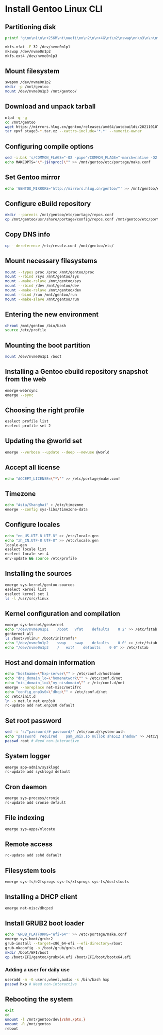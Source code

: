 # Install Gentoo Linux CLI

## Partitioning disk

```bash
printf "g\nn\n1\n\n+256M\nt\nuefi\nn\n2\n\n+4G\nt\n2\nswap\nn\n3\n\n\nt\n3\nlinux\np\nw\n" | fdisk /dev/nvme0n1
```

```bash
mkfs.vfat -F 32 /dev/nvme0n1p1
mkswap /dev/nvme0n1p2
mkfs.ext4 /dev/nvme0n1p3
```

## Mount filesystem

```bash
swapon /dev/nvme0n1p2
mkdir -p /mnt/gentoo
mount /dev/nvme0n1p3 /mnt/gentoo/
```

## Download and unpack tarball

```bash
ntpd -q -g
cd /mnt/gentoo
wget https://mirrors.hlug.cn/gentoo/releases/amd64/autobuilds/20211010T170540Z/stage3-amd64-openrc-20211010T170540Z.tar.xz
tar xpvf stage3-*.tar.xz --xattrs-include='*.*' --numeric-owner
```

## Configuring compile options

```bash
sed -i.bak 's/COMMON_FLAGS="-O2 -pipe"/COMMON_FLAGS="-march=native -O2 -pipe"/' /mnt/gentoo/etc/portage/make.conf
echo MAKEOPTS="\"-j$(nproc)\"" >> /mnt/gentoo/etc/portage/make.conf
```

## Set Gentoo mirror

```bash
echo 'GENTOO_MIRRORS="http://mirrors.hlug.cn/gentoo/"' >> /mnt/gentoo/etc/portage/make.conf
```

## Configure eBuild repository

```bash
mkdir --parents /mnt/gentoo/etc/portage/repos.conf
cp /mnt/gentoo/usr/share/portage/config/repos.conf /mnt/gentoo/etc/portage/repos.conf/gentoo.conf
```

## Copy DNS info

```bash
cp --dereference /etc/resolv.conf /mnt/gentoo/etc/
```

## Mount necessary filesystems

```bash
mount --types proc /proc /mnt/gentoo/proc
mount --rbind /sys /mnt/gentoo/sys
mount --make-rslave /mnt/gentoo/sys
mount --rbind /dev /mnt/gentoo/dev
mount --make-rslave /mnt/gentoo/dev
mount --bind /run /mnt/gentoo/run
mount --make-slave /mnt/gentoo/run
```

## Entering the new environment

```bash
chroot /mnt/gentoo /bin/bash
source /etc/profile
```

## Mounting the boot partition

```bash
mount /dev/nvme0n1p1 /boot
```

## Installing a Gentoo ebuild repository snapshot from the web

```bash
emerge-webrsync
emerge --sync
```

## Choosing the right profile

```bash
eselect profile list
eselect profile set 2
```

## Updating the @world set

```bash
emerge --verbose --update --deep --newuse @world
```

## Accept all license

```bash
echo "ACCEPT_LICENSE=\"*\"" >> /etc/portage/make.conf
```

## Timezone

```bash
echo "Asia/Shanghai" > /etc/timezone
emerge --config sys-libs/timezone-data
```

## Configure locales

```bash
echo "en_US.UTF-8 UTF-8" >> /etc/locale.gen
echo "zh_CN.UTF-8 UTF-8" >> /etc/locale.gen
locale-gen
eselect locale list
eselect locale set 4
env-update && source /etc/profile
```

## Installing the sources

```bash
emerge sys-kernel/gentoo-sources
eselect kernel list
eselect kernel set 1
ls -l /usr/src/linux
```

## Kernel configuration and compilation

```bash
emerge sys-kernel/genkernel
echo "/dev/nvme0n1p1	/boot	vfat	defaults	0 2" >> /etc/fstab
genkernel all
ls /boot/vmlinu* /boot/initramfs*
echo "/dev/nvme0n1p2	swap	swap	defaults	0 0" >> /etc/fstab
echo "/dev/nvme0n1p3	/	ext4	defaults	0 0" >> /etc/fstab
```

## Host and domain information

```bash
echo "hostname=\"hxp-server\"" > /etc/conf.d/hostname
echo "dns_domain_lo=\"homenetwork\"" > /etc/conf.d/net
echo "nis_domain_lo=\"my-nisdomain\"" > /etc/conf.d/net
emerge --noreplace net-misc/netifrc
echo "config_enp3s0=\"dhcp\"" > /etc/conf.d/net
cd /etc/init.d
ln -s net.lo net.enp3s0
rc-update add net.enp3s0 default
```

## Set root password

```bash
sed -i 's/^password/# password/' /etc/pam.d/system-auth
echo "password	required	pam_unix.so nullok sha512 shadow" >> /etc/pam.d/system-auth
passwd root # Need non-interactive
```

## System logger

```bash
emerge app-admin/sysklogd
rc-update add sysklogd default
```

## Cron daemon

```bash
emerge sys-process/cronie
rc-update add cronie default
```

## File indexing

```bash
emerge sys-apps/mlocate
```

## Remote access

```bash
rc-update add sshd default
```

## Filesystem tools

```bash
emerge sys-fs/e2fsprogs sys-fs/xfsprogs sys-fs/dosfstools
```

## Installing a DHCP client

```bash
emerge net-misc/dhcpcd
```

## Install GRUB2 boot loader

```bash
echo 'GRUB_PLATFORMS="efi-64"' >> /etc/portage/make.conf
emerge sys-boot/grub:2
grub-install --target=x86_64-efi --efi-directory=/boot
grub-mkconfig -o /boot/grub/grub.cfg
mkdir /boot/EFI/boot
cp /boot/EFI/gentoo/grubx64.efi /boot/EFI/boot/bootx64.efi
```

### Adding a user for daily use

```bash
useradd -m -G users,wheel,audio -s /bin/bash hxp
passwd hxp # Need non-interactive
```

## Rebooting the system

```bash
exit
cd
umount -l /mnt/gentoo/dev{/shm,/pts,}
umount -R /mnt/gentoo
reboot
```

